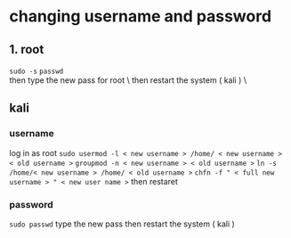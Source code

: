 # changing username and password


## 1. root 
`sudo -s` 
`passwd`	 
then type the new pass for root \ 
 then restart the system ( kali ) \



## kali

### username 
log in as root 
`sudo usermod -l < new username > /home/ < new username > < old username >`
`groupmod -n < new username > < old username >`
`ln -s /home/< new username > /home/ < old username >`
`chfn -f " < full new username > " < new user name >`
then restaret 

### password 
`sudo passwd`
type the new pass 
then restart the system ( kali ) 
